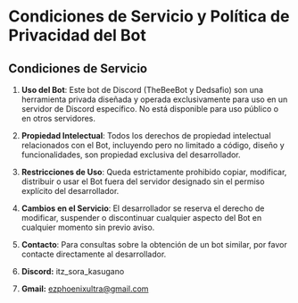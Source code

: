 # Condiciones de Servicio y Política de Privacidad del Bot

## Condiciones de Servicio

1. **Uso del Bot**: Este bot de Discord (TheBeeBot y Dedsafio) son una herramienta privada diseñada y operada exclusivamente para uso en un servidor de Discord específico. No está disponible para uso público o en otros servidores.

2. **Propiedad Intelectual**: Todos los derechos de propiedad intelectual relacionados con el Bot, incluyendo pero no limitado a código, diseño y funcionalidades, son propiedad exclusiva del desarrollador.

3. **Restricciones de Uso**: Queda estrictamente prohibido copiar, modificar, distribuir o usar el Bot fuera del servidor designado sin el permiso explícito del desarrollador.

4. **Cambios en el Servicio**: El desarrollador se reserva el derecho de modificar, suspender o discontinuar cualquier aspecto del Bot en cualquier momento sin previo aviso.

5. **Contacto**: Para consultas sobre la obtención de un bot similar, por favor contacte directamente al desarrollador.
6. **Discord:** itz_sora_kasugano
7. **Gmail:** ezphoenixultra@gmail.com
